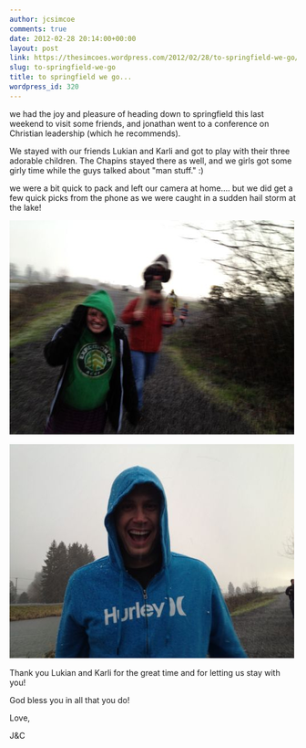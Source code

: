 ```yaml
---
author: jcsimcoe
comments: true
date: 2012-02-28 20:14:00+00:00
layout: post
link: https://thesimcoes.wordpress.com/2012/02/28/to-springfield-we-go/
slug: to-springfield-we-go
title: to springfield we go...
wordpress_id: 320
---
```


we had the joy and pleasure of heading down to springfield this last weekend to visit some friends, and jonathan went to a conference on Christian leadership (which he recommends).




We stayed with our friends Lukian and Karli and got to play with their three adorable children. The Chapins stayed there as well, and we girls got some girly time while the guys talked about "man stuff." :)




we were a bit quick to pack and left our camera at home…. but we did get a few quick picks from the phone as we were caught in a sudden hail storm at the lake!




![](/public/assets/tumblr_m04di10gUs1qb8l8q.jpg)




![](/public/assets/tumblr_m04disrUJT1qb8l8q.jpg)




Thank you Lukian and Karli for the great time and for letting us stay with you!




God bless you in all that you do!




Love,




J&C

